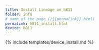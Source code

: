 ```yaml
---
title: Install Lineage on h811
folder: info
# name of the page (/{{permalink}}.html)
permalink: h811_install.html
device: h811
---
```

{% include templates/device_install.md %}
